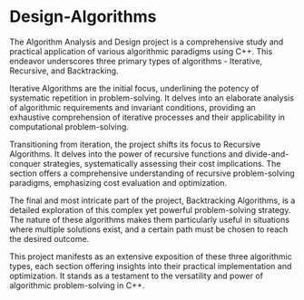 # Design-Algorithms
The Algorithm Analysis and Design project is a comprehensive study and practical application of various algorithmic paradigms using C++. This endeavor underscores three primary types of algorithms - Iterative, Recursive, and Backtracking.

Iterative Algorithms are the initial focus, underlining the potency of systematic repetition in problem-solving. It delves into an elaborate analysis of algorithmic requirements and invariant conditions, providing an exhaustive comprehension of iterative processes and their applicability in computational problem-solving.

Transitioning from iteration, the project shifts its focus to Recursive Algorithms. It delves into the power of recursive functions and divide-and-conquer strategies, systematically assessing their cost implications. The section offers a comprehensive understanding of recursive problem-solving paradigms, emphasizing cost evaluation and optimization.

The final and most intricate part of the project, Backtracking Algorithms, is a detailed exploration of this complex yet powerful problem-solving strategy. The nature of these algorithms makes them particularly useful in situations where multiple solutions exist, and a certain path must be chosen to reach the desired outcome.

This project manifests as an extensive exposition of these three algorithmic types, each section offering insights into their practical implementation and optimization. It stands as a testament to the versatility and power of algorithmic problem-solving in C++.
